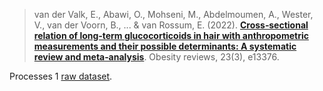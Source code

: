 > van der Valk, E., Abawi, O., Mohseni, M., Abdelmoumen, A., Wester, V., van der Voorn, B., ... & van Rossum, E. (2022). **[Cross‐sectional relation of long‐term glucocorticoids in hair with anthropometric measurements and their possible determinants: A systematic review and meta‐analysis][1]**. Obesity reviews, 23(3), e13376.

Processes 1 [raw dataset][2].

[1]:	https://osf.io/download/gmjcv/
[2]:	https://dmice.ohsu.edu/cohenaa/systematic-drug-class-review-data.html